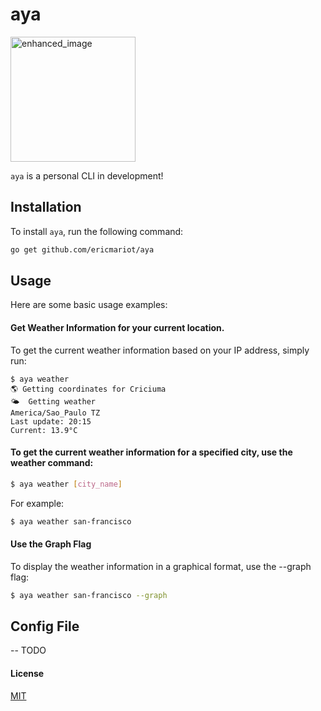 # aya
<img src="https://github.com/ericmariot/aya-cli/assets/29050845/7b0df4bf-5e5c-4929-b8e9-fc8b2b3b730e" alt="enhanced_image" width="200"/>

`aya` is a personal CLI in development!

## Installation
To install `aya`, run the following command:

```sh
go get github.com/ericmariot/aya
```

## Usage
Here are some basic usage examples:

#### Get Weather Information for your current location.
To get the current weather information based on your IP address, simply run:

```
$ aya weather
🌎 Getting coordinates for Criciuma
🌤️  Getting weather
America/Sao_Paulo TZ
Last update: 20:15
Current: 13.9°C
```

#### To get the current weather information for a specified city, use the weather command:
```sh
$ aya weather [city_name]
```
For example:

```sh
$ aya weather san-francisco
```
 
#### Use the Graph Flag
To display the weather information in a graphical format, use the --graph flag:

```sh
$ aya weather san-francisco --graph
```

## Config File
-- TODO


#### License
[MIT](LICENSE)
